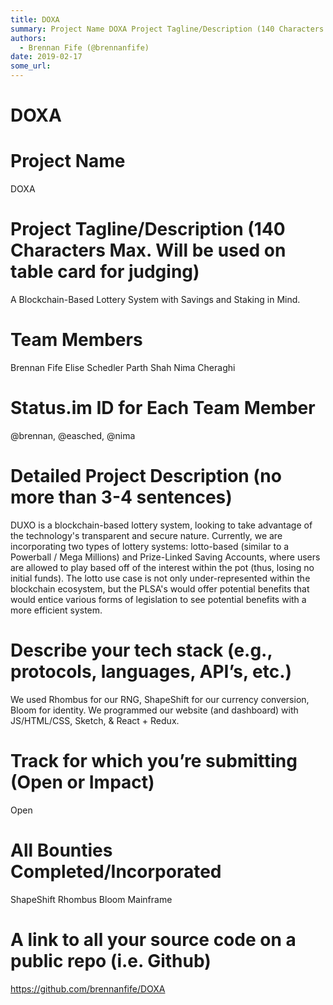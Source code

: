 ```yaml
---
title: DOXA
summary: Project Name DOXA Project Tagline/Description (140 Characters Max. Will be used on table card for judging) A Blockchain-Based Lottery System with Savings and Staking in Mind. Team Members Brennan Fife Elise Schedler Parth Shah Nima Cheraghi Status.im ID for Each Team Member @brennan, @easched, @nima Detailed Project Description (no more than 3-4 sentences) DUXO is a blockchain-based lottery system, looking to take advantage of the technologys transparent and secure nature. Currently, we are inco
authors:
  - Brennan Fife (@brennanfife)
date: 2019-02-17
some_url: 
---
```


# DOXA

# Project Name
DOXA

# Project Tagline/Description (140 Characters Max. Will be used on table card for judging)
A Blockchain-Based Lottery System with Savings and Staking in Mind.

# Team Members
Brennan Fife
Elise Schedler
Parth Shah 
Nima Cheraghi 

# Status.im ID for Each Team Member
@brennan, @easched, @nima

# Detailed Project Description (no more than 3-4 sentences)
DUXO is a blockchain-based lottery system, looking to take advantage of the technology's transparent and secure nature. Currently, we are incorporating two types of lottery systems: lotto-based (similar to a Powerball / Mega Millions) and Prize-Linked Saving Accounts, where users are allowed to play based off of the interest within the pot (thus, losing no initial funds). The lotto use case is not only under-represented within the blockchain ecosystem, but the PLSA's would offer potential benefits that would entice various forms of legislation to see potential benefits with a more efficient system.

# Describe your tech stack (e.g., protocols, languages, API’s, etc.)
We used Rhombus for our RNG, ShapeShift for our currency conversion, Bloom for identity. We programmed our website (and dashboard) with JS/HTML/CSS, Sketch, & React + Redux.

# Track for which you’re submitting (Open or Impact)
Open

# All Bounties Completed/Incorporated
ShapeShift
Rhombus
Bloom
Mainframe

# A link to all your source code on a public repo (i.e. Github)
https://github.com/brennanfife/DOXA




